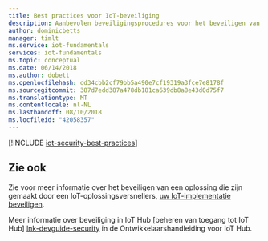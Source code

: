 ```yaml
---
title: Best practices voor IoT-beveiliging
description: Aanbevolen beveiligingsprocedures voor het beveiligen van uw IoT-infrastructuur
author: dominicbetts
manager: timlt
ms.service: iot-fundamentals
services: iot-fundamentals
ms.topic: conceptual
ms.date: 06/14/2018
ms.author: dobett
ms.openlocfilehash: dd34cbb2cf79bb5a490e7cf19319a3fce7e8178f
ms.sourcegitcommit: 387d7edd387a478db181ca639db8a8e43d0d75f7
ms.translationtype: MT
ms.contentlocale: nl-NL
ms.lasthandoff: 08/10/2018
ms.locfileid: "42058357"
---
```

[!INCLUDE [iot-security-best-practices](../../includes/iot-security-best-practices.md)]

## <a name="see-also"></a>Zie ook
Zie voor meer informatie over het beveiligen van een oplossing die zijn gemaakt door een IoT-oplossingsversnellers, [uw IoT-implementatie beveiligen][lnk-security-deployment].

Meer informatie over beveiliging in IoT Hub [beheren van toegang tot IoT Hub] [ lnk-devguide-security] in de Ontwikkelaarshandleiding voor IoT Hub.

[lnk-security-deployment]: iot-security-deployment.md
[lnk-devguide-security]: /azure/iot-hub/iot-hub-devguide-security

